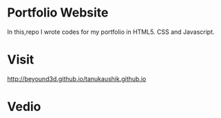 # Portfolio Website
In this,repo I wrote codes for my portfolio in HTML5. CSS and Javascript.

# Visit
http://beyound3d.github.io/tanukaushik.github.io

# Vedio
